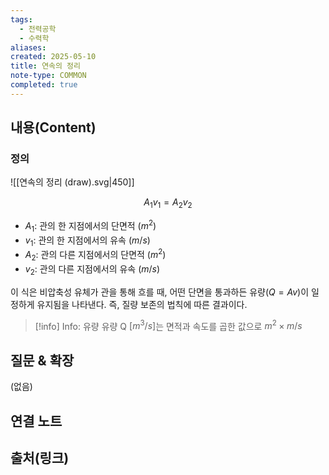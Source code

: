 ```yaml
---
tags:
  - 전력공학
  - 수력학
aliases: 
created: 2025-05-10
title: 연속의 정리
note-type: COMMON
completed: true
---
```


## 내용(Content)
### 정의
![[연속의 정리 (draw).svg|450]]

$$
A_{1}v_{1}= A_{2}v_{2}
$$
- $A_{1}$: 관의 한 지점에서의 단면적 ($m^2$)
- $v_{1}$: 관의 한 지점에서의 유속 ($m/s$)
- $A_{2}$: 관의 다른 지점에서의 단면적 ($m^2$)
- $v_{2}$: 관의 다른 지점에서의 유속 ($m/s$)

이 식은 비압축성 유체가 관을 통해 흐를 때, 어떤 단면을 통과하든 유량($Q = Av$)이 일정하게 유지됨을 나타낸다. 즉, 질량 보존의 법칙에 따른 결과이다.

>[!info] Info: 유량
>유량 Q $[m^{3} / s]$는 면적과 속도를 곱한 값으로 $m^{2} \times m/s$
## 질문 & 확장

(없음)

## 연결 노트

## 출처(링크)


